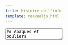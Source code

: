 ```yaml
---
title: Histoire de l'info
template: reavealjs.html
---
```


<section data-markdown data-separator="-----" data-separator-vertical="---">
  <textarea data-template>
## Abaques et bouliers
---
## Pierres et Bâtons
Outre le fait de compter sur ses doigts, le plus ancien outil de calcul est probablement le **bâton de comptage**, qui consiste à enregistrer des marques de dénombrement (souvent des entailles) sur un bâton (bâton en bois, os, ...), dont l'usage remonte à la préhistoire.
Les géomètres et les comptables ont ensuite eu besoin de véritables instruments mécaniques manuels facilitant le calcul : un **abaque**. 
On peut donc voir un abaque comme une forme très rudimentaire d'ordinateur mécanique manuel. 
---
## Abaque Romain
Entre V et II siècles av. JC
<p class="stretch"><img src="/assets/images/abaqueRomain.png"></p>
---
## Abaque chinois
XIe siècle
<p class="stretch"><img src="/assets/images/abaqueBoulier.png"></p>
---
## Abaque indien
XVIIIe siècle
<p class="stretch"><img src="/assets/images/abaqueIndien.jpg"></p>
-----
## Machines automatiques
---
## Machine d'Anticythère
87 av. JC
<p class="stretch"><img src="/assets/images/anticythere.jpg"></p>
Construite par les Grecs dans l'Antiquité, c'est le premier calculateur mécanique de l'histoire. 
Ces engrenages servaient notamment à prédire les dates et heures des éclipses (lunaires et solaires).  <!-- .element class="r-stretch" -->
---
## Horlogerie mécanique
XIIIe siècle
<p class="stretch"><img src="/assets/images/astrolabe.jpg"></p>
Astrolabe du prince Asld du Yémen (1291)
---
## Orgue de barbarie
XVe siècle
<p class="stretch"><img src="/assets/images/orgue-barbarie-cylindre.jpg"></p>
Orgue de barbarie à cylindre
---
## Métier à tisser Bouchon
1725 - Basile Bouchon
<p class="stretch"><img src="/assets/images/metierBouchon.jpg"></p>
Premier métier à tisser semi-automatisé par des rubans perforés.
---
## Métier à tisser Jacquard
1801 - Joseph Marie Jacquard
<p class="stretch"><img src="/assets/images/metierJacquard.jpg"></p>
Premier système mécanique programmable avec des cartes perforées.
-----
## Machines à calculer mécaniques
---
## Pascaline 
1642-1645 - Blaise Pascal
<iframe width="560" height="315" src="https://www.youtube.com/embed/GX4RQK__fQc" title="YouTube video player" frameborder="0" allow="accelerometer; autoplay; clipboard-write; encrypted-media; gyroscope; picture-in-picture; web-share" allowfullscreen></iframe>

Première machine à calculer réalisant des additions.
---
## Machine arithmétique
1673 - Gottfried Wilhelm Leibniz
<p class="stretch"><img src="/assets/images/machineLeibniz.png"></p>
Première machine à calculer réalisant en théorie des multiplications. La fiabilité mécanique ne permettait pas de réaliser une machine fonctionnelle.
---
## Arithmomètre
1820 - Thomas de Colmar
<p class="stretch"><img src="/assets/images/arithmometre.png"></p>
Première machine à calculer mécanique à avoir été produite en série et commercialisée dans le monde à près de 5000 exemplaires.
---
## Machine analytique
1834 - Charles Babbage
<p class="stretch"><img src="/assets/images/machineAnalytiqueBabbage.jpg"></p>
Cette machine analytique à vapeur, jamais finalisée, comportait déjà une mémoire, une unité de calcul et une unité de contrôle, ainsi que des périphériques de sortie (des équivalents de nos claviers et imprimantes). 
---
## Premier programme informatique
1843 - Ada Lovelace
<p class="stretch"><img src="/assets/images/adaLovelace.png"></p>

Dans ses travaux sur la machine de Babbage, elle utilisa la première boucle conditionnelle (`while`) dans ses programmes théoriques.
-----
## Bases de l'informatique
---
## Logique booléenne
1815-1864 - Georges Boole  
<p class="stretch"><img src="/assets/images/Cool-Boole.jpg"></p>
---
## Modèle algorithmique
1936 - Alan Turing
<p class="stretch"><img src="/assets/images/Alan-Turing.webp"></p>

---
## Interrupteurs et bits
1937 - Claude Shannon  
<p class="stretch"><img src="/assets/images/switchShannon.png"></p>

Conception d'un additionneur à base d'interrupteur et de relais. Il désigne pour la première fois les chiffres binaires sous le terme de **bit** (contraction de binary digit).
---
## Architecture de von Neumann
1945 - John von Neumann  
Définition de l'architecture d'un ordinateur : machine programmable capable d'exécuter tous les programmes calculables sur une machine de Turing, et dont les programmes et les données sont enregistrés dans la même mémoire.
-----
## Machines à programmes externes
---
## Z1 - Z2 - Z3 🇩🇪
1937 - Konrad Zuse 
<p class="stretch"><img src="/assets/images/z3.jpg"></p>
Premières machines allemandes d'abord motorisées, puis basées sur des relais, entièrement automatisées par des cartes perforées.
---
## Atanosoff-Berry Computer 🇺🇸
1937-1942 - John Vincent Atanasoff - Clifford Berry
<p class="stretch"><img src="/assets/images/atanasoffBerry.jpg"></p>
Premier ordinateur numérique électronique, conçu pour la résolution d'équations linéaires.
---
## Machines Lorenz 🇩🇪 
1941 - SZ40 & 1942 - SZ42 
<p class="stretch"><img src="/assets/images/lorenz.jpg"></p>

Machines **électro-mécaniques** utilisées pour les communications sécurisées de l'armée allemande (type Enigma).
---
## Machine Colossus 🇬🇧
1943 - Tommy Flowers 
<iframe width="450" height="250" src="https://www.youtube.com/embed/g2tMcMQqSbA" title="YouTube video player" frameborder="0" allow="accelerometer; autoplay; clipboard-write; encrypted-media; gyroscope; picture-in-picture; web-share" allowfullscreen></iframe>

Premier ordinateur entièrement **électronique et programmable**, a permis de craquer les clés de chiffrement de la marine allemande.
---
## Le Harvard Mark I. 🇺🇸
1944 - Howard Aiken
<p class="stretch"><img src="/assets/images/harvardMarkI.webp"></p>
Première grande machine électromécanique états-uniennes, considérée comme étant l'un des premiers calculateurs universels. 
---
## ENIAC 🇺🇸
1945 - Mauchly et Eckert  
<p class="stretch"><img src="/assets/images/eniac.jpg"></p>

Machine entièrement électronique, l'[ENIAC](https://fr.wikipedia.org/wiki/ENIAC) utilise des tubes à vide à la place de relais et opère en décimal.
-----
## L'ordinateur, machine à programme enregistré
---
## Manchester baby 🇬🇧
1948 - Frederic C. Williams et Tom Kilburn
<p class="stretch"><img src="/assets/images/Manchester-Baby.webp"></p>

Première machine à être dotée d'une mémoire à accès direct (RAM), la [Small-Scale Experimental Machine](https://fr.wikipedia.org/wiki/Small-Scale_Experimental_Machine) est la première machine à **architecture de von Neumann**.
---
## EDVAC 🇺🇸
1949 - Mauchly, Eckert & von Neumann
<p class="stretch"><img src="/assets/images/edvac.jpg"></p>
 Doté de RAM, EDVAC opère en mode binaire en suivant l'architecture de von Neumann.
---
## BINAC 🇺🇸
1949 - Mauchly & Eckert
<p class="stretch"><img src="/assets/images/binac.jpg"></p>

Premier ordinateur à programme enregistré aux États-Unis.
Premier ordinateur commercial au monde.  

---
## EDSAC 🇬🇧
1949 - Maurice Wilkes
<p class="stretch"><img src="/assets/images/edsac.jpg"></p>

Machine électronique à programme enregistré sur ruban de papier.
---
## Univac 1 🇺🇸
1951 - Mauchly & Eckert
<p class="stretch"><img src="/assets/images/univac1.jpg"></p>

Premier ordinateur commercial fabriqué en grande série (46 exemplaires).
-----
## Miniaturisation de l'électronique
---
## Diode à vide
1904 - John Ambrose Fleming  
<p class="stretch"><img src="/assets/images/Fleming_valves.jpg"></p>

Laisse passer le courant dans un sens unique.

---
## Triode à vide
1906 - Lee De Forest
<p class="stretch"><img src="/assets/images/triode.jpeg"></p>

Permet d'amplifier un courant, ancêtre du transistor à la base des premières radios.
---
## Le transistor 
1947 - Bardeen, Shockley et Brattain  

<p class="stretch"><img src="/assets/images/Bardeen-Shockley-Brattain.jpeg"></p>

Le transistor plus petit, plus fiable, et moins gourmand en énergie remplace progressivement les tubes à vide.
---
## Le circuit intégré
1958 - Jack Kilby et Robert Noyce  
<p class="stretch"><img src="/assets/images/IC-Kilby-Noyce.jpg"></p>

Mise au point d'un circuit intégrant des transistors à la surface de plaques de silicium. 
---
## Miniaturisation
1960-2023
<p class="stretch"><img src="/assets/images/mooreslaw.jpg"></p>

La densité de transistors par unité de surface sur les circuits intégrés double environ tous les 18 mois (**loi de Moore**). 
---
## Premiers microprocesseurs
1971 - Intel 4004  
<p class="stretch"><img src="/assets/images/intelP4004.jpg"></p>
Intégrant 2250 transistors bipolaires, sa puissance de calcul est comparable à celle de l'ENIAC (1946) qui occupait 167m<sup>2</sup>...

-----
## Démocratisation des ordinateurs personnels
---
## L'ordinateur commercial
Dans les années 1950, les firmes DEC, BULL et surtout IBM développent les premiers ordinateurs commerciaux.
---
## Informatique mobile
Avec l'essor du réseau Internet et de ses applications comme le Web et l'explosion des télécommunications mobiles, les objets se transforment en ordinateurs : smartphones, objets connectés,...

-----
## Les systèmes d'exploitation (OS)
---
## 1970-1990
Développement du système **Unix** (laboratoire Bells) par notamment Ken Thomson et Dennis Ritchie.
---
## 1980-1990
Développement du système **ms-dos** (Microsoft)
---
## 1983
Projet de création d'un système d'exploitation libre semblable à unix (Richard Stallman). C'est le projet **GNU**.
---
## A partir de 1990
Développement progressif de **Windows** (Microsoft)
---
## 1991
Linus Torvalds alors étudiant se lance dans le développement d'un système d'exploitation *open source*.
---
## A partir de 1992
Développement rapide de **Linux** qui est associé à des applications du projet gnu. On devrait donc parler de **GNU-Linux**.
---
## 2001
Apple démarre le développement de **MacOS** sur la base du système bsd, lui-même une variante d'unix.
---
## 2008
Google crée et diffuse le système d'exploitation **Android** pour téléphone. Ce système utilise le noyau du système Linux.
-----

## Le web
-----
## Les languages de programmation
</textarea>
</section>